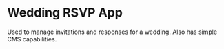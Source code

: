# Wedding RSVP App

Used to manage invitations and responses for a wedding. Also has simple CMS capabilities.
